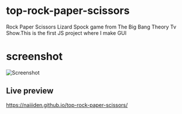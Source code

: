 # top-rock-paper-scissors
Rock Paper Scissors Lizard Spock game from The Big Bang Theory Tv Show.This is the first JS project where I make GUI
# screenshot 
![Screenshot](https://i.imgur.com/bTriteA.png)

## Live preview
https://naiiiden.github.io/top-rock-paper-scissors/
